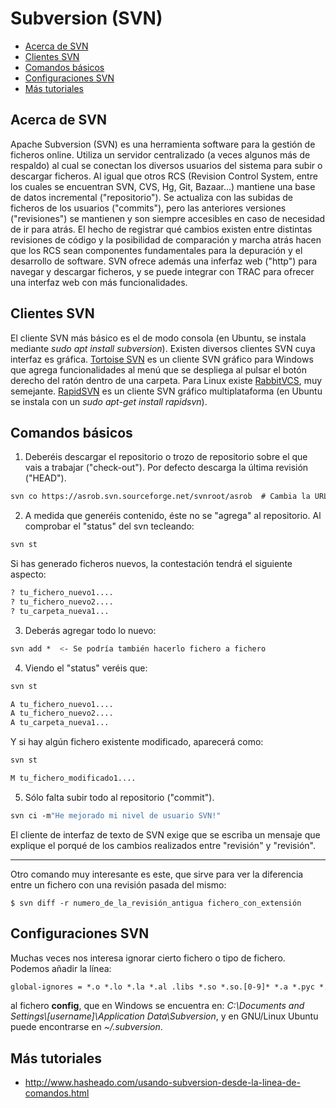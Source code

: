 # Subversion (SVN)

- [Acerca de SVN](#acerca-de-svn)
- [Clientes SVN](#clientes-svn)
- [Comandos básicos](#comandos-básicos)
- [Configuraciones SVN](#configuraciones-svn)
- [Más tutoriales](#más-tutoriales)

## Acerca de SVN
Apache Subversion (SVN) es una herramienta software para la gestión de ficheros online. Utiliza un servidor centralizado (a veces algunos más de respaldo) al cual se conectan los diversos usuarios del sistema para subir o descargar ficheros. Al igual que otros RCS (Revision Control System, entre los cuales se encuentran SVN, CVS, Hg, Git, Bazaar...) mantiene una base de datos incremental ("repositorio"). Se actualiza con las subidas de ficheros de los usuarios ("commits"), pero las anteriores versiones ("revisiones") se mantienen y son siempre accesibles en caso de necesidad de ir para atrás. El hecho de registrar qué cambios existen entre distintas revisiones de código y la posibilidad de comparación y marcha atrás hacen que los RCS sean componentes fundamentales para la depuración y el desarrollo de software. SVN ofrece además una inferfaz web ("http") para navegar y descargar ficheros, y se puede integrar con TRAC para ofrecer una interfaz web con más funcionalidades.

## Clientes SVN
El cliente SVN más básico es el de modo consola (en Ubuntu, se instala mediante *sudo apt install subversion*). Existen diversos clientes SVN cuya interfaz es gráfica. [Tortoise SVN](http://tortoisesvn.net/downloads) es un cliente SVN gráfico para Windows que agrega funcionalidades al menú que se despliega al pulsar el botón derecho del ratón dentro de una carpeta. Para Linux existe [RabbitVCS](http://www.rabbitvcs.org), muy semejante. [RapidSVN](http://rapidsvn.tigris.org) es un cliente SVN gráfico multiplataforma (en Ubuntu se instala con un *sudo apt-get install rapidsvn*).

## Comandos básicos
1. Deberéis descargar el repositorio o trozo de repositorio sobre el que vais a trabajar ("check-out"). Por defecto descarga la última revisión ("HEAD").
```bash
svn co https://asrob.svn.sourceforge.net/svnroot/asrob  # Cambia la URL (http...) por la del repositorio en cuestión. Posiblemente necesites escribir tu contraseña de usuario del repositorio
```

2. A medida que generéis contenido, éste no se "agrega" al repositorio. Al comprobar el "status" del svn tecleando:
```bash
svn st
```

Si has generado ficheros nuevos, la contestación tendrá el siguiente aspecto:
```bash
? tu_fichero_nuevo1....
? tu_fichero_nuevo2....
? tu_carpeta_nueva1...
```

3. Deberás agregar todo lo nuevo:
```bash
svn add *  <- Se podría también hacerlo fichero a fichero
```

4. Viendo el "status" veréis que:
```bash
svn st

A tu_fichero_nuevo1....
A tu_fichero_nuevo2....
A tu_carpeta_nueva1...
```

Y si hay algún fichero existente modificado, aparecerá como:
```bash
svn st

M tu_fichero_modificado1....
```

5. Sólo falta subir todo al repositorio ("commit").
```bash
svn ci -m"He mejorado mi nivel de usuario SVN!"
```

El cliente de interfaz de texto de SVN exige que se escriba un mensaje
que explique el porqué de los cambios realizados entre "revisión" y
"revisión".

-----

Otro comando muy interesante es este, que sirve para ver la diferencia
entre un fichero con una revisión pasada del mismo:

`$ svn diff -r numero_de_la_revisión_antigua fichero_con_extensión`

## Configuraciones SVN

Muchas veces nos interesa ignorar cierto fichero o tipo de fichero.
Podemos añadir la línea:

```bash
global-ignores = *.o *.lo *.la *.al .libs *.so *.so.[0-9]* *.a *.pyc *.pyo Thumbs.db *.aux *.blg *.out *.lof *.suo build
```

al fichero **config**, que en Windows se encuentra en: *C:\\Documents and Settings\\\[username\]\\Application Data\\Subversion*, y en GNU/Linux Ubuntu puede encontrarse en *~/.subversion*.

## Más tutoriales
- http://www.hasheado.com/usando-subversion-desde-la-linea-de-comandos.html
